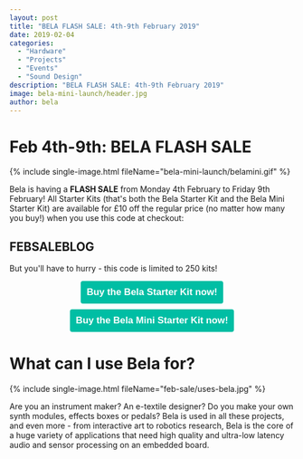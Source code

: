 ```yaml
---
layout: post
title: "BELA FLASH SALE: 4th-9th February 2019"
date: 2019-02-04
categories:
  - "Hardware"
  - "Projects"
  - "Events"
  - "Sound Design"
description: "BELA FLASH SALE: 4th-9th February 2019"
image: bela-mini-launch/header.jpg
author: bela
---
```


# Feb 4th-9th: BELA FLASH SALE

{% include single-image.html fileName="bela-mini-launch/belamini.gif" %}

Bela is having a **FLASH SALE** from Monday 4th February to Friday 9th February! All Starter Kits (that's both the Bela Starter Kit and the Bela Mini Starter Kit) are available for £10 off the regular price (no matter how many you buy!) when you use this code at checkout:
 
## **FEBSALEBLOG**

But you'll have to hurry - this code is limited to 250 kits!

<div style="text-align: center; margin-bottom: 10px;"><a href="https://shop.bela.io/bela/starter-kit" name="Buy the Bela Starter Kit now!"><button name="button" style="font-size: larger; font-weight: bold; cursor: pointer; color: #ffffff; padding: 10px; background-color: #00bea4; border-radius: 4px; border: 4px #00bea4;">Buy the Bela Starter Kit now!</button></a></div>

<div style="text-align: center; margin-bottom: 10px;"><a href="https://shop.bela.io/bela-mini" name="Buy the Bela Mini Starter Kit now!"><button name="button" style="font-size: larger; font-weight: bold; cursor: pointer; color: #ffffff; padding: 10px; background-color: #00bea4; border-radius: 4px; border: 4px #00bea4;">Buy the Bela Mini Starter Kit now!</button></a></div>



# What can I use Bela for?

{% include single-image.html fileName="feb-sale/uses-bela.jpg" %}

Are you an instrument maker? An e-textile designer? Do you make your own synth modules, effects boxes or pedals? Bela is used in all these projects, and even more - from interactive art to robotics research, Bela is the core of a huge variety of applications that need high quality and ultra-low latency audio and sensor processing on an embedded board.  